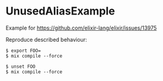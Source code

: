 # UnusedAliasExample

Example for https://github.com/elixir-lang/elixir/issues/13975

Reproduce described behaviour:
```
$ export FOO=
$ mix compile --force

$ unset FOO
$ mix compile --force
```
